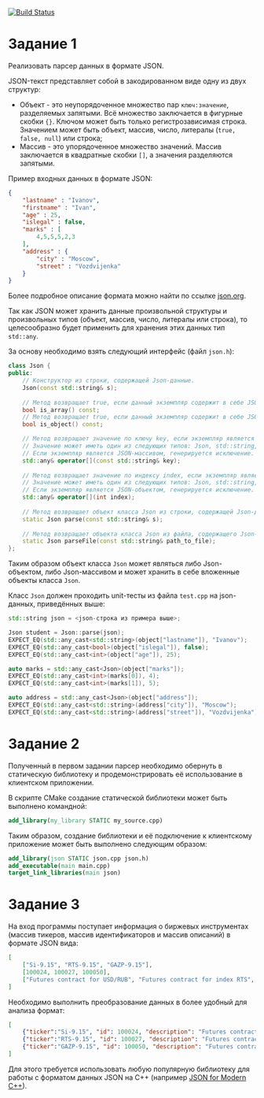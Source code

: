 [![Build Status](https://travis-ci.com/bmstu-iu8-35-cpp-2018/lab-01-parser-KadrusBAG.svg?token=s7iLXFTi1v8PVmBWeeL7&branch=MY_JSON)](https://travis-ci.com/bmstu-iu8-35-cpp-2018/lab-01-parser-KadrusBAG)

# Задание 1
Реализовать парсер данных в формате JSON.

JSON-текст представляет собой в закодированном виде одну из двух структур:
- Объект - это неупорядоченное множество пар ```ключ:значение```, разделяемых запятыми. Всё множество заключается в фигурные скобки ```{}```. Ключом может быть только регистрозависимая строка. Значением может быть объект, массив, число, литералы (```true, false, null```) или строка;
- Массив - это упорядоченное множество значений. Массив заключается в квадратные скобки ```[]```, а значения разделяются запятыми.

Пример входных данных в формате JSON:
```json
{
    "lastname" : "Ivanov",
    "firstname" : "Ivan",
    "age" : 25,
    "islegal" : false,
    "marks" : [
    	4,5,5,5,2,3
    ],
    "address" : {
    	"city" : "Moscow",
        "street" : "Vozdvijenka"
    }
}
```
Более подробное описание формата можно найти по ссылке [json.org](http://json.org/).

Так как JSON может хранить данные произвольной структуры и произвольных типов (объект, массив, число, литералы или строка), то целесообразно будет применить для хранения этих данных тип ```std::any```.

За основу необходимо взять следующий интерфейс (файл ```json.h```):
```cpp
class Json {
public:
    // Конструктор из строки, содержащей Json-данные.
    Json(const std::string& s);
    
    // Метод возвращает true, если данный экземпляр содержит в себе JSON-массив. Иначе false.
    bool is_array() const;
   	// Метод возвращает true, если данный экземпляр содержит в себе JSON-объект. Иначе false.
    bool is_object() const;

    // Метод возвращает значение по ключу key, если экземпляр является JSON-объектом.
    // Значение может иметь один из следующих типов: Json, std::string, double, bool или быть пустым.
    // Если экземпляр является JSON-массивом, генерируется исключение.
    std::any& operator[](const std::string& key);
    
    // Метод возвращает значение по индексу index, если экземпляр является JSON-массивом.
    // Значение может иметь один из следующих типов: Json, std::string, double, bool или быть пустым.
    // Если экземпляр является JSON-объектом, генерируется исключение.
    std::any& operator[](int index);
    
    // Метод возвращает объект класса Json из строки, содержащей Json-данные.
    static Json parse(const std::string& s);
    
    // Метод возвращает объекта класса Json из файла, содержащего Json-данные в текстовом формате.
    static Json parseFile(const std::string& path_to_file);
};
```
Таким образом объект класса ```Json``` может являться либо Json-объектом, либо Json-массивом и может хранить в себе вложенные объекты класса ```Json```.

Класс ```Json``` должен проходить unit-тесты из файла ```test.cpp``` на json-данных, приведённых выше:

```cpp
std::string json = <json-строка из примера выше>;

Json student = Json::parse(json);
EXPECT_EQ(std::any_cast<std::string>(object["lastname"]), "Ivanov");
EXPECT_EQ(std::any_cast<bool>(object["islegal"]), false);
EXPECT_EQ(std::any_cast<int>(object["age"]), 25);

auto marks = std::any_cast<Json>(object["marks"]);
EXPECT_EQ(std::any_cast<int>(marks[0]), 4);
EXPECT_EQ(std::any_cast<int>(marks[1]), 5);

auto address = std::any_cast<Json>(object["address"]);
EXPECT_EQ(std::any_cast<std::string>(address["city"]), "Moscow");
EXPECT_EQ(std::any_cast<std::string>(address["street"]), "Vozdvijenka");
```

# Задание 2
Полученный в первом задании парсер необходимо обернуть в статическую библиотеку и продемонстрировать её использование в клиентском приложении.

В скрипте CMake создание статической библиотеки может быть выполнено командной:
```cmake
add_library(my_library STATIC my_source.cpp)
```
Таким образом, создание библиотеки и её подключение к клиентскому приложение может быть выполнено следующим образом:
```cmake
add_library(json STATIC json.cpp json.h)
add_executable(main main.cpp)
target_link_libraries(main json)
```
# Задание 3
На вход программы поступает информация о биржевых инструментах (массив тикеров, массив идентификаторов и массив описаний) в формате JSON вида:
```json
[
    ["Si-9.15", "RTS-9.15", "GAZP-9.15"],
    [100024, 100027, 100050],
    ["Futures contract for USD/RUB", "Futures contract for index RTS", "Futures contract for Gazprom shares"]
]
```
Необходимо выполнить преобразование данных в более удобный для анализа формат:
```json
[
    {"ticker":"Si-9.15", "id": 100024, "description": "Futures contract for USD/RUB"},
    {"ticker":"RTS-9.15", "id": 100027, "description": "Futures contract for index RTS"},
    {"ticker":"GAZP-9.15", "id": 100050, "description": "Futures contract for GAZPROM shares"}
]
```

Для этого требуется использовать любую популярную библиотеку для работы с форматом данных JSON на C++ (например [JSON for Modern C++](https://github.com/nlohmann/json)).
